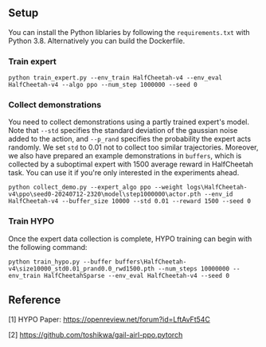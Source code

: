 ## Setup

You can install the Python liblaries by following the `requirements.txt` with Python 3.8. Alternatively you can build the Dockerfile.

### Train expert

```shell
python train_expert.py --env_train HalfCheetah-v4 --env_eval HalfCheetah-v4 --algo ppo --num_step 1000000 --seed 0
```

### Collect demonstrations

You need to collect demonstrations using a partly trained expert's model. Note that `--std` specifies the standard
deviation of the gaussian noise added to the action, and `--p_rand` specifies the probability the expert
acts randomly. We set `std` to 0.01 not to collect too similar trajectories.
Moreover, we also have prepared an example demonstrations in `buffers`, which is collected by a suboptimal expert
with 1500 average reward in HalfCheetah task. You can use it if you're only interested in the experiments ahead.
```shell
python collect_demo.py --expert_algo ppo --weight logs\HalfCheetah-v4\ppo\seed0-20240712-2320\model\step1000000\actor.pth --env_id HalfCheetah-v4 --buffer_size 10000 --std 0.01 --reward 1500 --seed 0
```

### Train HYPO

Once the expert data collection is complete, HYPO training can begin with the following command:
```shell
python train_hypo.py --buffer buffers\HalfCheetah-v4\size10000_std0.01_prand0.0_rwd1500.pth --num_steps 10000000 --env_train HalfCheetahSparse --env_eval HalfCheetah-v4 --seed 0
```

<!-- # Hybrid Policy Optimization

This is a PyTorch implementation of HYbrid Policy Optimization (HYPO).
It is easy for readers to repetition the results in the main article in the widely used MuJoCo environments by following this instruction.

## Setup

You can install the Python liblaries by following the `requirements.txt` with Python 3.7.
Note that there are several components which are required to install manually (e.g., the MoJoCo).

## Example

### Train expert

You can train experts using PPO in the dense reward setting. Also, we have prepared an expert model at `models`.
You can use it if you're only interested in the experiments ahead.

```shell
python train_expert.py \
  --env_train HalfCheetah-v2 \
  --env_eval HalfCheetah-v2 \
  --algo ppo \
  --num_step 1000000 \
  --seed 0
```

### Collect demonstrations

You need to collect demonstrations using a partly trained expert's model. Note that `--std` specifies the standard
deviation of the gaussian noise added to the action, and `--p_rand` specifies the probability the expert
acts randomly. We set `std` to 0.01 not to collect too similar trajectories.
Moreover, we also have prepared an example demonstrations in `buffers`, which is collected by a suboptimal expert
with 1500 average reward in HalfCheetah task. You can use it if you're only interested in the experiments ahead.
```shell
python collect_demo.py \
  --expert_algo tppo \
  --weight models/HalfCheetah-v2/actor_rwd1500.pth \
  --env_id HalfCheetah-v2 \
  --buffer_size 10000 \
  --std 0.01 \
  --reward 1500 \
  --seed 0

```

### Train HYPO

Once the expert data collection is complete, HYPO training can begin with the following command:
```shell
python train_hypo.py \
  --buffer buffers/HalfCheetah-v2/size10000_std0.01_prand0.0_rwd1500.pth \
  --num_steps 10000000 \
  --env_train HalfCheetahSparse \
  --env_eval HalfCheetah-v2 \
  --seed 0
```

### Results

The main results in MuJoCo simulation:

![](https://github.com/joenghl/HYPO/blob/master/assets/mujoco_main.jpg?raw=true)

Performance of the baselines:

- LOGO: The results of LOGO were directly conducted using the publicly available LOGO [source code](https://github.com/DesikRengarajan/LOGO), without any modifications. The key point is that, the number samples(x-axis) and the quality (performance and number) of the  trajectories are different in this setting.
- GAIL & POfD: This two algorithms work well with lots of high-cumulative-return trajectories using this [PyTorch implementation](https://github.com/toshikwa/gail-airl-ppo.pytorch), but they are affected susceptibly by the quality of data. -->

## Reference

[1] HYPO Paper: https://openreview.net/forum?id=LftAvFt54C

[2] https://github.com/toshikwa/gail-airl-ppo.pytorch 
